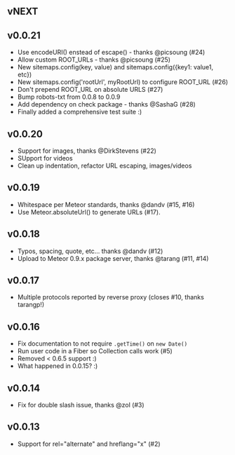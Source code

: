 ## vNEXT

## v0.0.21

* Use encodeURI() enstead of escape() - thanks @picsoung (#24)
* Allow custom ROOT_URLs - thanks @picsoung (#25)
* New sitemaps.config(key, value) and sitemaps.config({key1: value1, etc})
* New sitemaps.config('rootUrl', myRootUrl) to configure ROOT_URL (#26)
* Don't prepend ROOT_URL on absolute URLS (#27)
* Bump robots-txt from 0.0.8 to 0.0.9
* Add dependency on check package - thanks @SashaG (#28)
* Finally added a comprehensive test suite :)

## v0.0.20

* Support for images, thanks @DirkStevens (#22)
* SUpport for videos
* Clean up indentation, refactor URL escaping, images/videos

## v0.0.19

* Whitespace per Meteor standards, thanks @dandv (#15, #16)
* Use Meteor.absoluteUrl() to generate URLs (#17).

## v0.0.18

* Typos, spacing, quote, etc... thanks @dandv (#12)
* Upload to Meteor 0.9.x package server, thanks @tarang (#11, #14)

## v0.0.17

* Multiple protocols reported by reverse proxy (closes #10, thanks tarangp!)

## v0.0.16

* Fix documentation to not require `.getTime()` on `new Date()`
* Run user code in a Fiber so Collection calls work (#5)
* Removed < 0.6.5 support :)
* What happened in 0.0.15? :)

## v0.0.14

* Fix for double slash issue, thanks @zol (#3)

## v0.0.13

* Support for rel="alternate" and hreflang="x" (#2)
